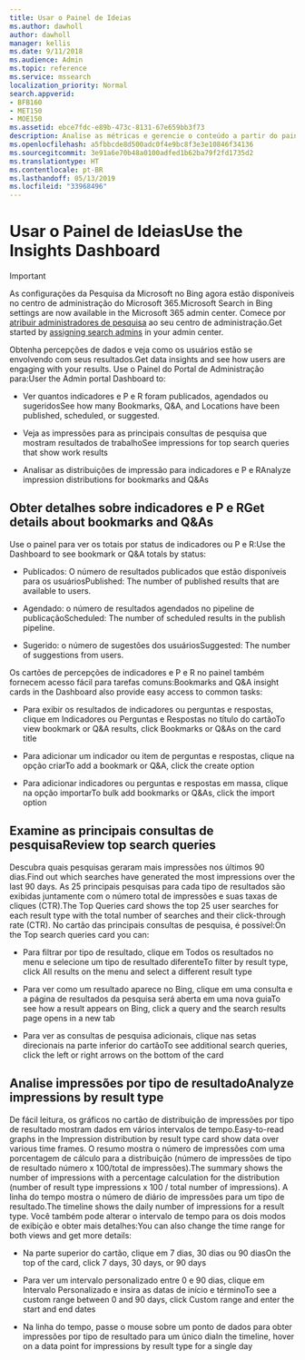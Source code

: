 ```yaml
---
title: Usar o Painel de Ideias
ms.author: dawholl
author: dawholl
manager: kellis
ms.date: 9/11/2018
ms.audience: Admin
ms.topic: reference
ms.service: mssearch
localization_priority: Normal
search.appverid:
- BFB160
- MET150
- MOE150
ms.assetid: ebce7fdc-e89b-473c-8131-67e659bb3f73
description: Analise as métricas e gerencie o conteúdo a partir do painel de controle fácil de usar no portal de administração da Pesquisa da Microsoft
ms.openlocfilehash: a5fbbcde8d500adc0f4e9bc8f3e3e10846f34136
ms.sourcegitcommit: 3e91a6e70b48a0100adfed1b62ba79f2fd1735d2
ms.translationtype: HT
ms.contentlocale: pt-BR
ms.lasthandoff: 05/13/2019
ms.locfileid: "33968496"
---
```

# <a name="use-the-insights-dashboard"></a><span data-ttu-id="2bb8a-103">Usar o Painel de Ideias</span><span class="sxs-lookup"><span data-stu-id="2bb8a-103">Use the Insights Dashboard</span></span>

> [!IMPORTANT]
> <span data-ttu-id="2bb8a-104">As configurações da Pesquisa da Microsoft no Bing agora estão disponíveis no centro de administração do Microsoft 365.</span><span class="sxs-lookup"><span data-stu-id="2bb8a-104">Microsoft Search in Bing settings are now available in the Microsoft 365 admin center.</span></span> <span data-ttu-id="2bb8a-105">Comece por [atribuir administradores de pesquisa](https://docs.microsoft.com/pt-BR/microsoftsearch/setup-microsoft-search#step-2-assign-search-admin-and-search-editor) ao seu centro de administração.</span><span class="sxs-lookup"><span data-stu-id="2bb8a-105">Get started by [assigning search admins](https://docs.microsoft.com/en-us/microsoftsearch/setup-microsoft-search#step-2-assign-search-admin-and-search-editor) in your admin center.</span></span>
    
<span data-ttu-id="2bb8a-106">Obtenha percepções de dados e veja como os usuários estão se envolvendo com seus resultados.</span><span class="sxs-lookup"><span data-stu-id="2bb8a-106">Get data insights and see how users are engaging with your results.</span></span> <span data-ttu-id="2bb8a-107">Use o Painel do Portal de Administração para:</span><span class="sxs-lookup"><span data-stu-id="2bb8a-107">User the Admin portal Dashboard to:</span></span>
  
- <span data-ttu-id="2bb8a-108">Ver quantos indicadores e P e R foram publicados, agendados ou sugeridos</span><span class="sxs-lookup"><span data-stu-id="2bb8a-108">See how many Bookmarks, Q&A, and Locations have been published, scheduled, or suggested.</span></span>
    
- <span data-ttu-id="2bb8a-109">Veja as impressões para as principais consultas de pesquisa que mostram resultados de trabalho</span><span class="sxs-lookup"><span data-stu-id="2bb8a-109">See impressions for top search queries that show work results</span></span>
    
- <span data-ttu-id="2bb8a-110">Analisar as distribuições de impressão para indicadores e P e R</span><span class="sxs-lookup"><span data-stu-id="2bb8a-110">Analyze impression distributions for bookmarks and Q&As</span></span>
    
## <a name="get-details-about-bookmarks-and-qas"></a><span data-ttu-id="2bb8a-111">Obter detalhes sobre indicadores e P e R</span><span class="sxs-lookup"><span data-stu-id="2bb8a-111">Get details about bookmarks and Q&As</span></span>

<span data-ttu-id="2bb8a-112">Use o painel para ver os totais por status de indicadores ou P e R:</span><span class="sxs-lookup"><span data-stu-id="2bb8a-112">Use the Dashboard to see bookmark or Q&A totals by status:</span></span>
  
- <span data-ttu-id="2bb8a-113">Publicados: O número de resultados publicados que estão disponíveis para os usuários</span><span class="sxs-lookup"><span data-stu-id="2bb8a-113">Published: The number of published results that are available to users.</span></span>
    
- <span data-ttu-id="2bb8a-114">Agendado: o número de resultados agendados no pipeline de publicação</span><span class="sxs-lookup"><span data-stu-id="2bb8a-114">Scheduled: The number of scheduled results in the publish pipeline.</span></span>
    
- <span data-ttu-id="2bb8a-115">Sugerido: o número de sugestões dos usuários</span><span class="sxs-lookup"><span data-stu-id="2bb8a-115">Suggested: The number of suggestions from users.</span></span>
    
<span data-ttu-id="2bb8a-116">Os cartões de percepções de indicadores e P e R no painel também fornecem acesso fácil para tarefas comuns:</span><span class="sxs-lookup"><span data-stu-id="2bb8a-116">Bookmarks and Q&A insight cards in the Dashboard also provide easy access to common tasks:</span></span>
  
- <span data-ttu-id="2bb8a-117">Para exibir os resultados de indicadores ou perguntas e respostas, clique em Indicadores ou Perguntas e Respostas no título do cartão</span><span class="sxs-lookup"><span data-stu-id="2bb8a-117">To view bookmark or Q&A results, click Bookmarks or Q&As on the card title</span></span>
    
- <span data-ttu-id="2bb8a-118">Para adicionar um indicador ou item de perguntas e respostas, clique na opção criar</span><span class="sxs-lookup"><span data-stu-id="2bb8a-118">To add a bookmark or Q&A, click the create option</span></span>
    
- <span data-ttu-id="2bb8a-119">Para adicionar indicadores ou perguntas e respostas em massa, clique na opção importar</span><span class="sxs-lookup"><span data-stu-id="2bb8a-119">To bulk add bookmarks or Q&As, click the import option</span></span>
    
## <a name="review-top-search-queries"></a><span data-ttu-id="2bb8a-120">Examine as principais consultas de pesquisa</span><span class="sxs-lookup"><span data-stu-id="2bb8a-120">Review top search queries</span></span>

<span data-ttu-id="2bb8a-121">Descubra quais pesquisas geraram mais impressões nos últimos 90 dias.</span><span class="sxs-lookup"><span data-stu-id="2bb8a-121">Find out which searches have generated the most impressions over the last 90 days.</span></span> <span data-ttu-id="2bb8a-122">As 25 principais pesquisas para cada tipo de resultados são exibidas juntamente com o número total de impressões e suas taxas de cliques (CTR).</span><span class="sxs-lookup"><span data-stu-id="2bb8a-122">The Top Queries card shows the top 25 user searches for each result type with the total number of searches and their click-through rate (CTR).</span></span> <span data-ttu-id="2bb8a-123">No cartão das principais consultas de pesquisa, é possível:</span><span class="sxs-lookup"><span data-stu-id="2bb8a-123">On the Top search queries card you can:</span></span>
  
- <span data-ttu-id="2bb8a-124">Para filtrar por tipo de resultado, clique em Todos os resultados no menu e selecione um tipo de resultado diferente</span><span class="sxs-lookup"><span data-stu-id="2bb8a-124">To filter by result type, click All results on the menu and select a different result type</span></span>
    
- <span data-ttu-id="2bb8a-125">Para ver como um resultado aparece no Bing, clique em uma consulta e a página de resultados da pesquisa será aberta em uma nova guia</span><span class="sxs-lookup"><span data-stu-id="2bb8a-125">To see how a result appears on Bing, click a query and the search results page opens in a new tab</span></span>
    
- <span data-ttu-id="2bb8a-126">Para ver as consultas de pesquisa adicionais, clique nas setas direcionais na parte inferior do cartão</span><span class="sxs-lookup"><span data-stu-id="2bb8a-126">To see additional search queries, click the left or right arrows on the bottom of the card</span></span>
    
## <a name="analyze-impressions-by-result-type"></a><span data-ttu-id="2bb8a-127">Analise impressões por tipo de resultado</span><span class="sxs-lookup"><span data-stu-id="2bb8a-127">Analyze impressions by result type</span></span>

<span data-ttu-id="2bb8a-128">De fácil leitura, os gráficos no cartão de distribuição de impressões por tipo de resultado mostram dados em vários intervalos de tempo.</span><span class="sxs-lookup"><span data-stu-id="2bb8a-128">Easy-to-read graphs in the Impression distribution by result type card show data over various time frames.</span></span> <span data-ttu-id="2bb8a-129">O resumo mostra o número de impressões com uma porcentagem de cálculo para a distribuição (número de impressões de tipo de resultado número x 100/total de impressões).</span><span class="sxs-lookup"><span data-stu-id="2bb8a-129">The summary shows the number of impressions with a percentage calculation for the distribution (number of result type impressions x 100 / total number of impressions).</span></span> <span data-ttu-id="2bb8a-130">A linha do tempo mostra o número de diário de impressões para um tipo de resultado.</span><span class="sxs-lookup"><span data-stu-id="2bb8a-130">The timeline shows the daily number of impressions for a result type.</span></span> <span data-ttu-id="2bb8a-131">Você também pode alterar o intervalo de tempo para os dois modos de exibição e obter mais detalhes:</span><span class="sxs-lookup"><span data-stu-id="2bb8a-131">You can also change the time range for both views and get more details:</span></span>
  
- <span data-ttu-id="2bb8a-132">Na parte superior do cartão, clique em 7 dias, 30 dias ou 90 dias</span><span class="sxs-lookup"><span data-stu-id="2bb8a-132">On the top of the card, click 7 days, 30 days, or 90 days</span></span>
    
- <span data-ttu-id="2bb8a-133">Para ver um intervalo personalizado entre 0 e 90 dias, clique em Intervalo Personalizado e insira as datas de início e término</span><span class="sxs-lookup"><span data-stu-id="2bb8a-133">To see a custom range between 0 and 90 days, click Custom range and enter the start and end dates</span></span>
    
- <span data-ttu-id="2bb8a-134">Na linha do tempo, passe o mouse sobre um ponto de dados para obter impressões por tipo de resultado para um único dia</span><span class="sxs-lookup"><span data-stu-id="2bb8a-134">In the timeline, hover on a data point for impressions by result type for a single day</span></span>

  

